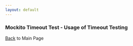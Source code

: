 ```yaml
---
layout: default
---
```


### Mockito Timeout Test - Usage of Timeout Testing

[Back](/mockito-crafting-code) to Main Page

